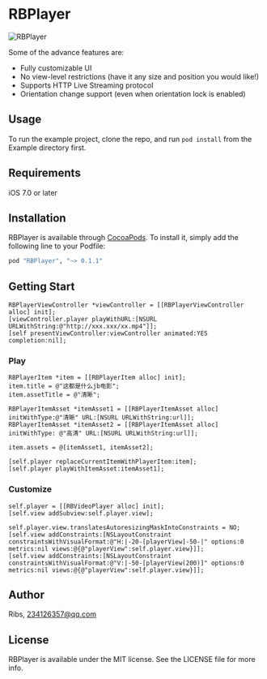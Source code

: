 # RBPlayer

![RBPlayer](https://raw.githubusercontent.com/itribs/RBPlayer/master/video_player_running_man.jpg)

Some of the  advance features are:
- Fully customizable UI
- No view-level restrictions (have it any size and position you would like!)
- Supports HTTP Live Streaming protocol
- Orientation change support (even when orientation lock is enabled)

## Usage

To run the example project, clone the repo, and run `pod install` from the Example directory first.

## Requirements

iOS 7.0 or later

## Installation

RBPlayer is available through [CocoaPods](http://cocoapods.org). To install
it, simply add the following line to your Podfile:

```ruby
pod "RBPlayer", "~> 0.1.1"
```

## Getting Start

    RBPlayerViewController *viewController = [[RBPlayerViewController alloc] init];
    [viewController.player playWithURL:[NSURL URLWithString:@"http://xxx.xxx/xx.mp4"]];
    [self presentViewController:viewController animated:YES completion:nil];
    
### Play
  
    RBPlayerItem *item = [[RBPlayerItem alloc] init];
    item.title = @"这都是什么jb电影";
    item.assetTitle = @"清晰";
    
    RBPlayerItemAsset *itemAsset1 = [[RBPlayerItemAsset alloc] initWithType:@"清晰" URL:[NSURL URLWithString:url]];
    RBPlayerItemAsset *itemAsset2 = [[RBPlayerItemAsset alloc] initWithType: @"高清" URL:[NSURL URLWithString:url]];
    
    item.assets = @[itemAsset1, itemAsset2];
    
    [self.player replaceCurrentItemWithPlayerItem:item];
    [self.player playWithItemAsset:itemAsset1];
    
### Customize

    self.player = [[RBVideoPlayer alloc] init];
    [self.view addSubview:self.player.view];
    
    self.player.view.translatesAutoresizingMaskIntoConstraints = NO;
    [self.view addConstraints:[NSLayoutConstraint constraintsWithVisualFormat:@"H:|-20-[playerView]-50-|" options:0 metrics:nil views:@{@"playerView":self.player.view}]];
    [self.view addConstraints:[NSLayoutConstraint constraintsWithVisualFormat:@"V:|-50-[playerView(200)]" options:0 metrics:nil views:@{@"playerView":self.player.view}]];
  

## Author

Ribs, 234126357@qq.com

## License

RBPlayer is available under the MIT license. See the LICENSE file for more info.
